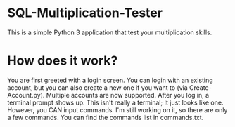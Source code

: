 # SQL-Multiplication-Tester
This is a simple Python 3 application that test your multiplication skills.
# How does it work?
You are first greeted with a login screen. You can login with an existing account, but you can also create a new one if you want to (via Create-Account.py). Multiple accounts are now supported. After you log in, a terminal prompt shows up. This isn't really a terminal; It just looks like one. However, you CAN input commands. I'm still working on it, so there are only a few commands. You can find the commands list in commands.txt.
